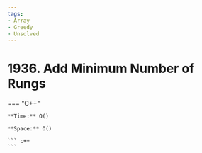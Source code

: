 ```yaml
---
tags:
- Array
- Greedy
- Unsolved
---
```



# 1936. Add Minimum Number of Rungs

=== "C++"

    **Time:** O()

    **Space:** O()

    ``` c++
    ```